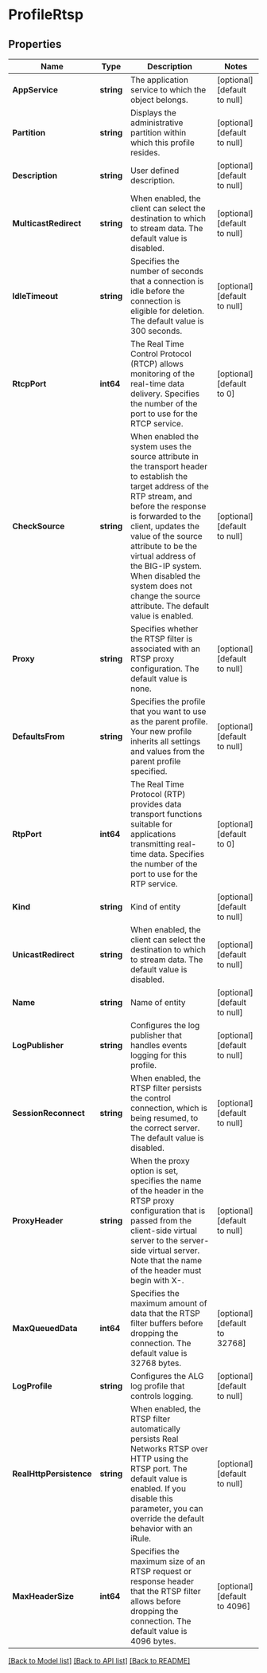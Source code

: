# ProfileRtsp

## Properties
Name | Type | Description | Notes
------------ | ------------- | ------------- | -------------
**AppService** | **string** | The application service to which the object belongs. | [optional] [default to null]
**Partition** | **string** | Displays the administrative partition within which this profile resides. | [optional] [default to null]
**Description** | **string** | User defined description. | [optional] [default to null]
**MulticastRedirect** | **string** | When enabled, the client can select the destination to which to stream data. The default value is disabled. | [optional] [default to null]
**IdleTimeout** | **string** | Specifies the number of seconds that a connection is idle before the connection is eligible for deletion. The default value is 300 seconds. | [optional] [default to null]
**RtcpPort** | **int64** | The Real Time Control Protocol (RTCP) allows monitoring of the real-time data delivery. Specifies the number of the port to use for the RTCP service. | [optional] [default to 0]
**CheckSource** | **string** | When enabled the system uses the source attribute in the transport header to establish the target address of the RTP stream, and before the response is forwarded to the client, updates the value of the source attribute to be the virtual address of the BIG-IP system. When disabled the system does not change the source attribute. The default value is enabled. | [optional] [default to null]
**Proxy** | **string** | Specifies whether the RTSP filter is associated with an RTSP proxy configuration. The default value is none. | [optional] [default to null]
**DefaultsFrom** | **string** | Specifies the profile that you want to use as the parent profile. Your new profile inherits all settings and values from the parent profile specified. | [optional] [default to null]
**RtpPort** | **int64** | The Real Time Protocol (RTP) provides data transport functions suitable for applications transmitting real-time data. Specifies the number of the port to use for the RTP service. | [optional] [default to 0]
**Kind** | **string** | Kind of entity | [optional] [default to null]
**UnicastRedirect** | **string** | When enabled, the client can select the destination to which to stream data. The default value is disabled. | [optional] [default to null]
**Name** | **string** | Name of entity | [optional] [default to null]
**LogPublisher** | **string** | Configures the log publisher that handles events logging for this profile. | [optional] [default to null]
**SessionReconnect** | **string** | When enabled, the RTSP filter persists the control connection, which is being resumed, to the correct server. The default value is disabled. | [optional] [default to null]
**ProxyHeader** | **string** | When the proxy option is set, specifies the name of the header in the RTSP proxy configuration that is passed from the client-side virtual server to the server-side virtual server. Note that the name of the header must begin with X-. | [optional] [default to null]
**MaxQueuedData** | **int64** | Specifies the maximum amount of data that the RTSP filter buffers before dropping the connection. The default value is 32768 bytes. | [optional] [default to 32768]
**LogProfile** | **string** | Configures the ALG log profile that controls logging. | [optional] [default to null]
**RealHttpPersistence** | **string** | When enabled, the RTSP filter automatically persists Real Networks RTSP over HTTP using the RTSP port. The default value is enabled. If you disable this parameter, you can override the default behavior with an iRule. | [optional] [default to null]
**MaxHeaderSize** | **int64** | Specifies the maximum size of an RTSP request or response header that the RTSP filter allows before dropping the connection. The default value is 4096 bytes. | [optional] [default to 4096]

[[Back to Model list]](../README.md#documentation-for-models) [[Back to API list]](../README.md#documentation-for-api-endpoints) [[Back to README]](../README.md)


